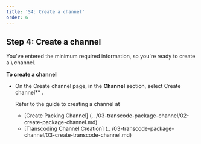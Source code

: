 ```yaml
---
title: 'S4: Create a channel'
order: 6
---
```


## Step 4: Create a channel

You've entered the minimum required information, so you're ready to create a \ channel.

**To create a channel**

- On the Create channel page, in the **Channel** section, select Create channel\*\* \.

   Refer to the guide to creating a channel at

   - [Create Packing Channel] (.. /03-transcode-package-channel/02-create-package-channel.md)
   - [Transcoding Channel Creation] (.. /03-transcode-package-channel/03-create-transcode-channel.md)